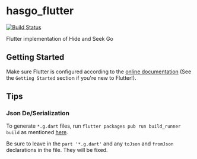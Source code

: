 # hasgo_flutter

[![Build Status](https://travis-ci.com/capella-sun/hasgo_flutter.svg?branch=master)](https://travis-ci.com/capella-sun/hasgo_flutter)

Flutter implementation of Hide and Seek Go

## Getting Started

Make sure Flutter is configured according to the [online documentation](https://flutter.io/docs) (See the `Getting Started` section if you're new to Flutter!).

## Tips

### Json De/Serialization

To generate `*.g.dart` files, run `flutter packages pub run build_runner build` as mentioned [here](https://github.com/dart-lang/json_serializable/tree/master/example).

Be sure to leave in the `part '*.g.dart'` and any `toJson` and `fromJson` declarations in the file. They will be fixed.